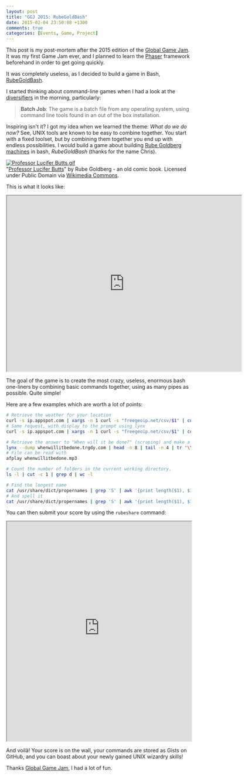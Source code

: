```yaml
---
layout: post
title: "GGJ 2015: RubeGoldBash"
date: 2015-02-04 23:50:08 +1300
comments: true
categories: [Events, Game, Project]
---
```


This post is my post-mortem after the 2015 edition of the [Global Game Jam](http://globalgamejam.org/). It was my first Game Jam ever, and I planned to learn the [Phaser](http://phaser.io/) framework beforehand in order to get going quickly.

It was completely useless, as I decided to build a game in Bash, [RubeGoldBash](http://www.rubegoldbash.com).

<!-- more -->

I started thinking about command-line games when I had a look at the [diversifiers](http://globalgamejam.org/news/introducing-ggj-2015-diversifiers) in the morning, particularly:

> **Batch Job**: The game is a batch file from any operating system, using command line tools found in an out of the box installation.

Inspiring isn't it? I got my idea when we learned the theme: _What do we do now?_ See, UNIX tools are known to be easy to combine together. You start with a fixed toolset, but by combining them together you end up with endless possibilities. I would build a game about building [Rube Goldberg machines](https://en.wikipedia.org/wiki/Rube_Goldberg_machine) in bash, _RubeGoldBash_ (thanks for the name Chris).

<p><a href="https://commons.wikimedia.org/wiki/File:Professor_Lucifer_Butts.gif#mediaviewer/File:Professor_Lucifer_Butts.gif"><img alt="Professor Lucifer Butts.gif" src="https://upload.wikimedia.org/wikipedia/commons/a/a6/Professor_Lucifer_Butts.gif"></a><br>"<a href="https://commons.wikimedia.org/wiki/File:Professor_Lucifer_Butts.gif#mediaviewer/File:Professor_Lucifer_Butts.gif">Professor Lucifer Butts</a>" by Rube Goldberg - an old comic book. Licensed under Public Domain via <a href="//commons.wikimedia.org/wiki/">Wikimedia Commons</a>.</p>

This is what it looks like:

<iframe src="http://showterm.io/a06f7dcf548aadbbcb751" width="640" height="480"></iframe>

The goal of the game is to create the most crazy, useless, enormous bash one-liners by combining basic commands together, using as many pipes as possible. Quite simple!

Here are a few examples which are worth a lot of points:

```bash
# Retrieve the weather for your location
curl -s ip.appspot.com | xargs -n 1 curl -s "freegeoip.net/csv/$1" | cut -d ',' -f '9 10' | sed 's/,/\&lon=/g' | xargs -n 1 echo "http://api.openweathermap.org/data/2.5/weather?mode=html&lat=$1" | sed 's/ //g' | xargs -n 1 curl -s $1 | tee weather.html
# Same request, with display to the prompt using lynx
curl -s ip.appspot.com | xargs -n 1 curl -s "freegeoip.net/csv/$1" | cut -d ',' -f '9 10' | sed 's/,/\&lon=/g' | xargs -n 1 echo "http://api.openweathermap.org/data/2.5/weather?mode=html&lat=$1" | sed 's/ //g' | xargs -n 1 curl -s $1 | lynx -stdin -dump

# Retrieve the answer to "When will it be done?" (scraping) and make a nice voice read it for you.
lynx --dump whenwillitbedone.trgdy.com | head -n 8 | tail -n 4 | tr "\\n" ' ' | cut -d '[' -f 1 | sed 's/   //g' | sed "s/'/ /g" | perl -pe 's/([^a-zA-Z0-9_.!~*()'\''-])/sprintf("%%%02X", ord($1))/ge' | xargs -n 1 echo "http://translate.google.com/translate_tts?ie=UTF-8&tl=en&q=$1" | sed 's/ //g' | xargs -n 1 curl -s "$1" > whenwillitbedone.mp3
# File can be read with
afplay whenwillitbedone.mp3

# Count the number of folders in the current working directory.
ls -l | cut -c 1 | grep d | wc -l

# Find the longest name
cat /usr/share/dict/propernames | grep 'S' | awk '{print length($1), $1}' | sort -n | tail -n 1 | cut -d ' ' -f 2
# And spell it
cat /usr/share/dict/propernames | grep 'S' | awk '{print length($1), $1}' | sort -n | tail -n 1 | cut -d ' ' -f 2 | say
```

You can then submit your score by using the `rubeshare` command:

<iframe style="width: 100%; height: 600px" src="http://highscore.rubegoldbash.com/?limit=5"></iframe>

And voilà! Your score is on the wall, your commands are stored as Gists on GitHub, and you can boast about your newly gained UNIX wizardry skills!

Thanks [Global Game Jam](http://globalgamejam.org/), I had a lot of fun.
